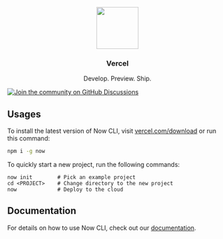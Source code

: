 <p align="center">
  <img src="https://assets.vercel.com/image/upload/v1588805858/repositories/vercel/logo.png" height="96">
  <h3 align="center">Vercel</h3>
  <p align="center">Develop. Preview. Ship.</p>
</p>

[![Join the community on GitHub Discussions](https://badgen.net/badge/join%20the%20discussion/on%20github/black?icon=github)](https://github.com/zeit/now/discussions)

## Usages

To install the latest version of Now CLI, visit [vercel.com/download](https://vercel.com/download) or run this command:

```sh
npm i -g now
```

To quickly start a new project, run the following commands:

```
now init        # Pick an example project
cd <PROJECT>    # Change directory to the new project
now             # Deploy to the cloud
```

## Documentation

For details on how to use Now CLI, check out our [documentation](https://vercel.com/docs).
